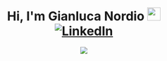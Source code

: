 <h1 align="center"> Hi, I'm Gianluca Nordio <img src="https://media.giphy.com/media/hvRJCLFzcasrR4ia7z/giphy.gif" width="30px"/> 
<div align="center">
  <a href="https://www.linkedin.com/in/gianluca-nordio/">
    <img src="https://img.shields.io/badge/-LinkedIn-blue?style=flat&logo=Linkedin&logoColor=white" alt="LinkedIn">
  </a>
</div>
</h1>


<p align="center">
     <img src="https://capsule-render.vercel.app/api?type=waving&color=gradient&height=100&section=footer"/>
</p>
